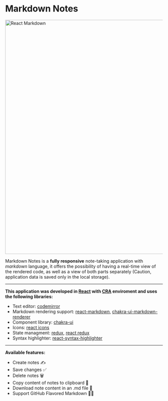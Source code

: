 # Markdown Notes

<img src="https://user-images.githubusercontent.com/77345774/146125869-2d41caa7-b26a-4e4f-a5df-61e26b014ad8.png" alt="React Markdown" title="React Markdown" width="750"/>

Markdown Notes is a **fully responsive** note-taking application with *markdown* language, it offers the possibility of having a real-time view of the rendered code, as well as a view of both parts separately (Caution, application data is saved only in the local storage).

---

**This application was developed in [React](https://reactjs.org/) with [CRA](https://create-react-app.dev/) enviroment and uses the following libraries:** 

* Text editor: [codemirror](https://codemirror.net/)
* Markdown rendering support: [react-markdown](https://github.com/remarkjs/react-markdown), [chakra-ui-markdown-renderer
](https://github.com/mustaphaturhan/chakra-ui-markdown-renderer#readme)
* Component library: [chakra-ui](https://chakra-ui.com/)
* Icons: [react icons](https://react-icons.github.io/react-icons)
* State managment: [redux](https://react-redux.js.org/), [react redux](https://react-redux.js.org/)
* Syntax highlighter: [react-syntax-highlighter](https://github.com/react-syntax-highlighter/react-syntax-highlighter#readme)

---

**Available features:**

- Create notes ✍
- Save changes ✅
- Delete notes 🗑
- Copy content of notes to clipboard 📄
- Download note content in an .md file 📁 
- Support GitHub Flavored Markdown 🐱‍👤
